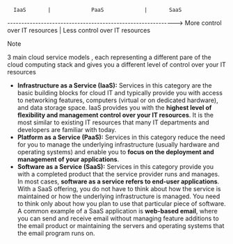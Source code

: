       IaaS       |             PaaS             |       SaaS
------------------------------------------------------------>
More control over IT resources  | Less control over IT resources


> [!NOTE]
> 3 main cloud service models , each representing a different pare of the cloud computing stack and gives you a different level of control over your IT resources

- **Infrastructure as a Service (IaaS):** Services in this category are the basic building blocks for cloud IT and typically provide you with access to networking features, computers (virtual or on dedicated hardware), and data storage space. IaaS provides you with the **highest level of flexibility and management control over your IT resources**. It is the most similar to existing IT resources that many IT departments and developers are familiar with today.
- **Platform as a Service (PaaS):** Services in this category reduce the need for you to manage the underlying infrastructure (usually hardware and operating systems) and enable you to **focus on the deployment and management of your applications**. 
- **Software as a Service (SaaS):** Services in this category provide you with a completed product that the service provider runs and manages. In most cases, **software as a service refers to end-user applications**. With a SaaS offering, you do not have to think about how the service is maintained or how the underlying infrastructure is managed. You need to think only about how you plan to use that particular piece of software. A common example of a SaaS application is **web-based email**, where you can send and receive email without managing feature additions to the email product or maintaining the servers and operating systems that the email program runs on.
